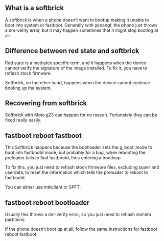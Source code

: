 ## What is a softbrick

A softbrick is when a phone doesn't want to bootup making it unable to boot into system or fastboot. Generally with penangf, the phone just throws a dm-verity error, but it may happen sometimes that it might stop booting at all.

## Difference between red state and softbrick

Red state is a mediatek specific term, and it happens when the device cannot verify the signature of the image installed. To fix it, you have to reflash stock firmware. 

Softbrick, on the other hand, happens when the device cannot continue booting up the system.

## Recovering from softbrick

Softbrick with Moto g23 can happen for no reason.
Fortunately they can be fixed really easily.

## fastboot reboot fastboot

This Softbrick happens because the bootloader sets the g_boot_mode to boot into fastbootd mode, but probably for a bug, when rebooting the preloader fails to find fastbootd, thus entering a bootloop.

To fix this, you just need to reflash stock firmware files, excluding super and userdata, to reset the information which tells the preloader to reboot to fastbootd.

You can either use mtkclient or SPFT.

## fastboot reboot bootloader

Usually this throws a dm-verity error, so you just need to reflash vbmeta partitions. 

If the phone doesn't boot up at all, follow the same instructions for fastboot reboot fastboot.
